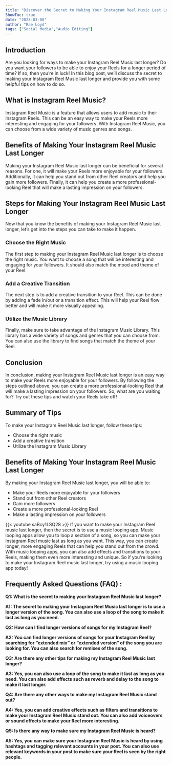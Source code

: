 ```yaml
---
title: "Discover the Secret to Making Your Instagram Reel Music Last Longer!"
ShowToc: true 
date: "2023-03-08"
author: "Rae Loyd" 
tags: ["Social Media","Audio Editing"]
---
```

## Introduction 

Are you looking for ways to make your Instagram Reel Music last longer? Do you want your followers to be able to enjoy your Reels for a longer period of time? If so, then you’re in luck! In this blog post, we’ll discuss the secret to making your Instagram Reel Music last longer and provide you with some helpful tips on how to do so. 

## What is Instagram Reel Music? 

Instagram Reel Music is a feature that allows users to add music to their Instagram Reels. This can be an easy way to make your Reels more interesting and engaging for your followers. With Instagram Reel Music, you can choose from a wide variety of music genres and songs. 

## Benefits of Making Your Instagram Reel Music Last Longer 

Making your Instagram Reel Music last longer can be beneficial for several reasons. For one, it will make your Reels more enjoyable for your followers. Additionally, it can help you stand out from other Reel creators and help you gain more followers. Finally, it can help you create a more professional-looking Reel that will make a lasting impression on your followers. 

## Steps for Making Your Instagram Reel Music Last Longer 

Now that you know the benefits of making your Instagram Reel Music last longer, let’s get into the steps you can take to make it happen. 

### Choose the Right Music 

The first step to making your Instagram Reel Music last longer is to choose the right music. You want to choose a song that will be interesting and engaging for your followers. It should also match the mood and theme of your Reel. 

### Add a Creative Transition 

The next step is to add a creative transition to your Reel. This can be done by adding a fade in/out or a transition effect. This will help your Reel flow better and will make it more visually appealing. 

### Utilize the Music Library 

Finally, make sure to take advantage of the Instagram Music Library. This library has a wide variety of songs and genres that you can choose from. You can also use the library to find songs that match the theme of your Reel. 

## Conclusion 

In conclusion, making your Instagram Reel Music last longer is an easy way to make your Reels more enjoyable for your followers. By following the steps outlined above, you can create a more professional-looking Reel that will make a lasting impression on your followers. So, what are you waiting for? Try out these tips and watch your Reels take off! 

## Summary of Tips 

To make your Instagram Reel Music last longer, follow these tips: 

- Choose the right music 
- Add a creative transition 
- Utilize the Instagram Music Library 

## Benefits of Making Your Instagram Reel Music Last Longer 

By making your Instagram Reel Music last longer, you will be able to: 

- Make your Reels more enjoyable for your followers 
- Stand out from other Reel creators 
- Gain more followers 
- Create a more professional-looking Reel 
- Make a lasting impression on your followers

{{< youtube saBcy1LSQ28 >}} 
If you want to make your Instagram Reel music last longer, then the secret is to use a music looping app. Music looping apps allow you to loop a section of a song, so you can make your Instagram Reel music last as long as you want. This way, you can create longer, more engaging Reels that can help you stand out from the crowd. With music looping apps, you can also add effects and transitions to your Reels, making them even more interesting and unique. So if you're looking to make your Instagram Reel music last longer, try using a music looping app today!

## Frequently Asked Questions (FAQ) :
**Q1: What is the secret to making your Instagram Reel Music last longer?**

**A1: The secret to making your Instagram Reel Music last longer is to use a longer version of the song. You can also use a loop of the song to make it last as long as you need.**

**Q2: How can I find longer versions of songs for my Instagram Reel?**

**A2: You can find longer versions of songs for your Instagram Reel by searching for “extended mix” or “extended version” of the song you are looking for. You can also search for remixes of the song.**

**Q3: Are there any other tips for making my Instagram Reel Music last longer?**

**A3: Yes, you can also use a loop of the song to make it last as long as you need. You can also add effects such as reverb and delay to the song to make it last longer.**

**Q4: Are there any other ways to make my Instagram Reel Music stand out?**

**A4: Yes, you can add creative effects such as filters and transitions to make your Instagram Reel Music stand out. You can also add voiceovers or sound effects to make your Reel more interesting.**

**Q5: Is there any way to make sure my Instagram Reel Music is heard?**

**A5: Yes, you can make sure your Instagram Reel Music is heard by using hashtags and tagging relevant accounts in your post. You can also use relevant keywords in your post to make sure your Reel is seen by the right people.**


